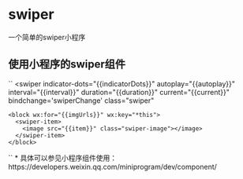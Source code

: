 # swiper
一个简单的swiper小程序

## 使用小程序的swiper组件
``
<swiper
    indicator-dots="{{indicatorDots}}"
    autoplay="{{autoplay}}"
    interval="{{interval}}"
    duration="{{duration}}"
    current="{{current}}"
    bindchange='swiperChange'
    class="swiper"
  >
    <block wx:for="{{imgUrls}}" wx:key="*this">
      <swiper-item>
        <image src="{{item}}" class="swiper-image"></image>
      </swiper-item>
    </block>
  </swiper>
``
* 具体可以参见小程序组件使用：https://developers.weixin.qq.com/miniprogram/dev/component/


